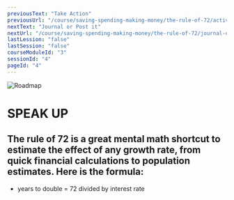 ```yaml
---
previousText: "Take Action"
previousUrl: "/course/saving-spending-making-money/the-rule-of-72/activities"
nextText: "Journal or Post it"
nextUrl: "/course/saving-spending-making-money/the-rule-of-72/journal-or-post-it"
lastLession: "false"
lastSession: "false"
courseModuleId: "3"
sessionId: "4"
pageId: "4"
---
```



![Roadmap](/assets/img/lets-talk-about-it.png)
# SPEAK UP
## The rule of 72 is a great mental math shortcut to estimate the effect of any growth rate, from quick financial calculations to population estimates. Here is the formula:

- years to double = 72 divided by interest rate